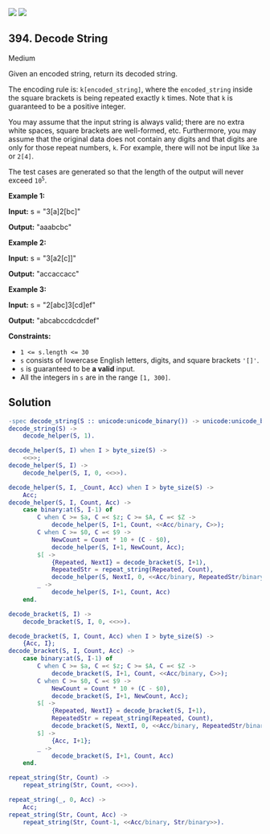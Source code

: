 [![](https://img.shields.io/github/stars/javadev/LeetCode-in-All?label=Stars&style=flat-square)](https://github.com/javadev/LeetCode-in-All)
[![](https://img.shields.io/github/forks/javadev/LeetCode-in-All?label=Fork%20me%20on%20GitHub%20&style=flat-square)](https://github.com/javadev/LeetCode-in-All/fork)

## 394\. Decode String

Medium

Given an encoded string, return its decoded string.

The encoding rule is: `k[encoded_string]`, where the `encoded_string` inside the square brackets is being repeated exactly `k` times. Note that `k` is guaranteed to be a positive integer.

You may assume that the input string is always valid; there are no extra white spaces, square brackets are well-formed, etc. Furthermore, you may assume that the original data does not contain any digits and that digits are only for those repeat numbers, `k`. For example, there will not be input like `3a` or `2[4]`.

The test cases are generated so that the length of the output will never exceed <code>10<sup>5</sup></code>.

**Example 1:**

**Input:** s = "3[a]2[bc]"

**Output:** "aaabcbc"

**Example 2:**

**Input:** s = "3[a2[c]]"

**Output:** "accaccacc"

**Example 3:**

**Input:** s = "2[abc]3[cd]ef"

**Output:** "abcabccdcdcdef"

**Constraints:**

*   `1 <= s.length <= 30`
*   `s` consists of lowercase English letters, digits, and square brackets `'[]'`.
*   `s` is guaranteed to be **a valid** input.
*   All the integers in `s` are in the range `[1, 300]`.

## Solution

```erlang
-spec decode_string(S :: unicode:unicode_binary()) -> unicode:unicode_binary().
decode_string(S) ->
    decode_helper(S, 1).

decode_helper(S, I) when I > byte_size(S) ->
    <<>>;
decode_helper(S, I) ->
    decode_helper(S, I, 0, <<>>).

decode_helper(S, I, _Count, Acc) when I > byte_size(S) ->
    Acc;
decode_helper(S, I, Count, Acc) ->
    case binary:at(S, I-1) of
        C when C >= $a, C =< $z; C >= $A, C =< $Z ->
            decode_helper(S, I+1, Count, <<Acc/binary, C>>);
        C when C >= $0, C =< $9 ->
            NewCount = Count * 10 + (C - $0),
            decode_helper(S, I+1, NewCount, Acc);
        $[ ->
            {Repeated, NextI} = decode_bracket(S, I+1),
            RepeatedStr = repeat_string(Repeated, Count),
            decode_helper(S, NextI, 0, <<Acc/binary, RepeatedStr/binary>>);
        _ ->
            decode_helper(S, I+1, Count, Acc)
    end.

decode_bracket(S, I) ->
    decode_bracket(S, I, 0, <<>>).

decode_bracket(S, I, Count, Acc) when I > byte_size(S) ->
    {Acc, I};
decode_bracket(S, I, Count, Acc) ->
    case binary:at(S, I-1) of
        C when C >= $a, C =< $z; C >= $A, C =< $Z ->
            decode_bracket(S, I+1, Count, <<Acc/binary, C>>);
        C when C >= $0, C =< $9 ->
            NewCount = Count * 10 + (C - $0),
            decode_bracket(S, I+1, NewCount, Acc);
        $[ ->
            {Repeated, NextI} = decode_bracket(S, I+1),
            RepeatedStr = repeat_string(Repeated, Count),
            decode_bracket(S, NextI, 0, <<Acc/binary, RepeatedStr/binary>>);
        $] ->
            {Acc, I+1};
        _ ->
            decode_bracket(S, I+1, Count, Acc)
    end.

repeat_string(Str, Count) ->
    repeat_string(Str, Count, <<>>).

repeat_string(_, 0, Acc) ->
    Acc;
repeat_string(Str, Count, Acc) ->
    repeat_string(Str, Count-1, <<Acc/binary, Str/binary>>).
```